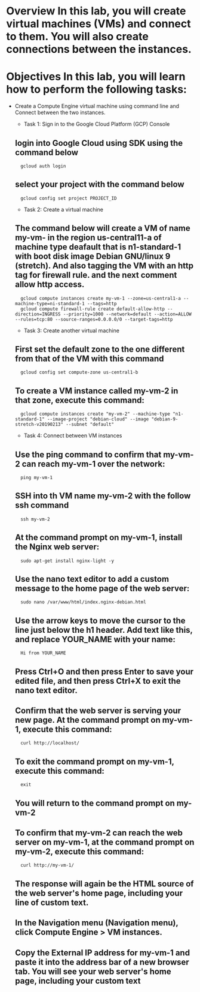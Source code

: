 #  Overview In this lab, you will create virtual machines (VMs) and connect to them. You will also create connections between the instances.

#  Objectives In this lab, you will learn how to perform the following tasks:

* Create a Compute Engine virtual machine using command line and Connect between the two instances.

    * Task 1: Sign in to the Google Cloud Platform (GCP) Console
    ## login into Google Cloud using SDK using the command below

        gcloud auth login

   ## select your project with the command below

        gcloud config set project PROJECT_ID
    
    
    * Task 2: Create a virtual machine

    ## The command below will create a VM of name my-vm- in the region us-central11-a of machine type deafault that is n1-standard-1 with boot disk image Debian GNU/linux 9 (stretch). And also tagging the VM with an http tag for firewall rule. and the next comment allow http access.

        gcloud compute instances create my-vm-1 --zone=us-central1-a --machine-type=ni-standard-1 --tags=http
        gcloud compute firewall-rule create default-allow-http --direction=INGRESS --priority=1000 --network=default --action=ALLOW --rules=tcp:80 --source-ranges=0.0.0.0/0 --target-tags=http     

    * Task 3: Create another virtual machine

    ## First set the default zone to the one different from that of the VM with this command

        gcloud config set compute-zone us-central1-b   

    ## To create a VM instance called my-vm-2 in that zone, execute this command:

        gcloud compute instances create "my-vm-2" --machine-type "n1-standard-1" --image-project "debian-cloud" --image "debian-9-stretch-v20190213" --subnet "default"

    * Task 4: Connect between VM instances

    ## Use the ping command to confirm that my-vm-2 can reach my-vm-1 over the network:

        ping my-vm-1

    ## SSH into th VM name my-vm-2 with the follow ssh command

        ssh my-vm-2

   ## At the command prompt on my-vm-1, install the Nginx web server:

        sudo apt-get install nginx-light -y

   ## Use the nano text editor to add a custom message to the home page of the web server:

        sudo nano /var/www/html/index.nginx-debian.html

   ## Use the arrow keys to move the cursor to the line just below the h1 header. Add text like this, and replace YOUR_NAME with your name:

        Hi from YOUR_NAME

   ## Press Ctrl+O and then press Enter to save your edited file, and then press Ctrl+X to exit the nano text editor.

   ## Confirm that the web server is serving your new page. At the command prompt on my-vm-1, execute this command:

        curl http://localhost/

  ##  To exit the command prompt on my-vm-1, execute this command:

        exit

   ## You will return to the command prompt on my-vm-2

   ## To confirm that my-vm-2 can reach the web server on my-vm-1, at the command prompt on my-vm-2, execute this command:

        curl http://my-vm-1/

    ## The response will again be the HTML source of the web server's home page, including your line of custom text.

   ## In the Navigation menu (Navigation menu), click Compute Engine > VM instances.

    ## Copy the External IP address for my-vm-1 and paste it into the address bar of a new browser tab. You will see your web server's home page, including your custom text